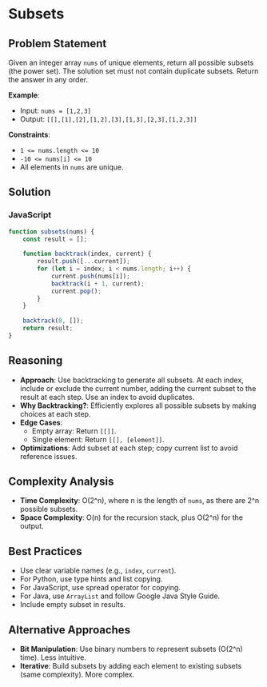 # Subsets

## Problem Statement
Given an integer array `nums` of unique elements, return all possible subsets (the power set). The solution set must not contain duplicate subsets. Return the answer in any order.

**Example**:
- Input: `nums = [1,2,3]`
- Output: `[[],[1],[2],[1,2],[3],[1,3],[2,3],[1,2,3]]`

**Constraints**:
- `1 <= nums.length <= 10`
- `-10 <= nums[i] <= 10`
- All elements in `nums` are unique.

## Solution

### JavaScript
```javascript
function subsets(nums) {
    const result = [];
    
    function backtrack(index, current) {
        result.push([...current]);
        for (let i = index; i < nums.length; i++) {
            current.push(nums[i]);
            backtrack(i + 1, current);
            current.pop();
        }
    }
    
    backtrack(0, []);
    return result;
}
```

## Reasoning
- **Approach**: Use backtracking to generate all subsets. At each index, include or exclude the current number, adding the current subset to the result at each step. Use an index to avoid duplicates.
- **Why Backtracking?**: Efficiently explores all possible subsets by making choices at each step.
- **Edge Cases**:
  - Empty array: Return `[[]]`.
  - Single element: Return `[[], [element]]`.
- **Optimizations**: Add subset at each step; copy current list to avoid reference issues.

## Complexity Analysis
- **Time Complexity**: O(2^n), where n is the length of `nums`, as there are 2^n possible subsets.
- **Space Complexity**: O(n) for the recursion stack, plus O(2^n) for the output.

## Best Practices
- Use clear variable names (e.g., `index`, `current`).
- For Python, use type hints and list copying.
- For JavaScript, use spread operator for copying.
- For Java, use `ArrayList` and follow Google Java Style Guide.
- Include empty subset in results.

## Alternative Approaches
- **Bit Manipulation**: Use binary numbers to represent subsets (O(2^n) time). Less intuitive.
- **Iterative**: Build subsets by adding each element to existing subsets (same complexity). More complex.